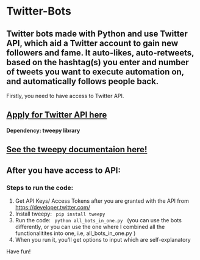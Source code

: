 # Twitter-Bots
## Twitter bots made with Python and use Twitter API, which aid a Twitter account to gain new followers and fame. It auto-likes, auto-retweets, based on the hashtag(s) you enter and number of tweets you want to execute automation on, and automatically follows people back.

Firstly, you need to have access to Twitter API.
## [Apply for Twitter API here](https://developer.twitter.com/)

#### Dependency: tweepy library
## [See the tweepy documentaion here!](http://docs.tweepy.org/en/latest/)

 After you have access to API: 
 ---
### Steps to run the code:
1. Get API Keys/ Access Tokens after you are granted with the API from https://developer.twitter.com/
2. Install tweepy: <code> pip install tweepy </code>
2. Run the code: <code> python all_bots_in_one.py </code>
  (you can use the bots differently, or you can use the one where I combined all the functionalitites into one, i.e, all_bots_in_one.py  )
3. When you run it, you'll get options to input which are self-explanatory

Have fun!
